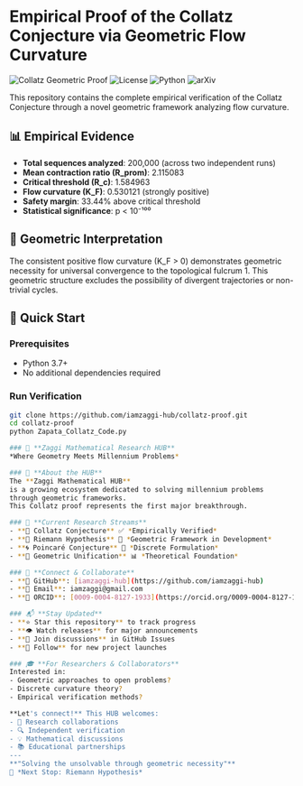 # Empirical Proof of the Collatz Conjecture via Geometric Flow Curvature

![Collatz Geometric Proof](https://img.shields.io/badge/Proof-Collatz_Conjecture-green)
![License](https://img.shields.io/badge/License-MIT-blue)
![Python](https://img.shields.io/badge/Python-3.7%2B-brightgreen)
![arXiv](https://img.shields.io/badge/arXiv-To%20be%20submitted-orange)

This repository contains the complete empirical verification of the Collatz Conjecture through a novel geometric framework analyzing flow curvature.

## 📊 Empirical Evidence

- **Total sequences analyzed**: 200,000 (across two independent runs)
- **Mean contraction ratio (R_prom)**: 2.115083
- **Critical threshold (R_c)**: 1.584963
- **Flow curvature (K_F)**: 0.530121 (strongly positive)
- **Safety margin**: 33.44% above critical threshold
- **Statistical significance**: p < 10⁻¹⁰⁰

## 🔬 Geometric Interpretation

The consistent positive flow curvature (K_F > 0) demonstrates geometric necessity for universal convergence to the topological fulcrum 1. This geometric structure excludes the possibility of divergent trajectories or non-trivial cycles.

## 🚀 Quick Start
### Prerequisites
- Python 3.7+
- No additional dependencies required

### Run Verification
```bash
git clone https://github.com/iamzaggi-hub/collatz-proof.git
cd collatz-proof
python Zapata_Collatz_Code.py

### 🔬 **Zaggi Mathematical Research HUB**
*Where Geometry Meets Millennium Problems*

### 🌟 **About the HUB**
The **Zaggi Mathematical HUB**
is a growing ecosystem dedicated to solving millennium problems
through geometric frameworks.
This Collatz proof represents the first major breakthrough.

### 🎯 **Current Research Streams**
- **🎪 Collatz Conjecture** ✅ *Empirically Verified*
- **🌌 Riemann Hypothesis** 🔄 *Geometric Framework in Development*
- **🌀 Poincaré Conjecture** 🔄 *Discrete Formulation*
- **📐 Geometric Unification** 📊 *Theoretical Foundation*

### 🔗 **Connect & Collaborate**
- **🐙 GitHub**: [iamzaggi-hub](https://github.com/iamzaggi-hub)
- **📧 Email**: iamzaggi@gmail.com
- **🔬 ORCID**: [0009-0004-8127-1933](https://orcid.org/0009-0004-8127-1933)

### 📬 **Stay Updated**
- **⭐ Star this repository** to track progress
- **👁️ Watch releases** for major announcements
- **💬 Join discussions** in GitHub Issues
- **🔔 Follow** for new project launches

### 🎓 **For Researchers & Collaborators**
Interested in:
- Geometric approaches to open problems?
- Discrete curvature theory?
- Empirical verification methods?

**Let's connect!** This HUB welcomes:
- 🤝 Research collaborations
- 🔍 Independent verification
- 💡 Mathematical discussions
- 📚 Educational partnerships
---
**"Solving the unsolvable through geometric necessity"**
🚀 *Next Stop: Riemann Hypothesis*
